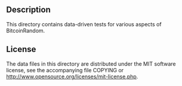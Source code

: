 Description
------------

This directory contains data-driven tests for various aspects of BitcoinRandom.

License
--------

The data files in this directory are distributed under the MIT software
license, see the accompanying file COPYING or
http://www.opensource.org/licenses/mit-license.php.

